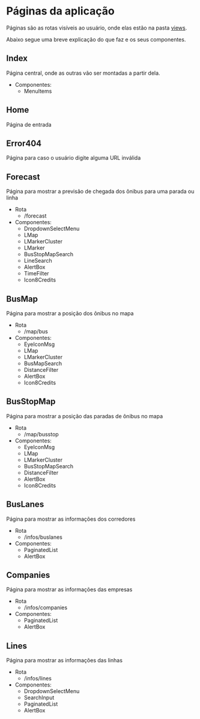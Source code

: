 # Páginas da aplicação

Páginas são as rotas visíveis ao usuário, onde elas estão na pasta [views](../src/views).

Abaixo segue uma breve explicação do que faz e os seus componentes.

## Index

Página central, onde as outras vão ser montadas a partir dela.

-   Componentes:
    -   MenuItems

## Home

Página de entrada

## Error404

Página para caso o usuário digite alguma URL inválida

## Forecast

Página para mostrar a previsão de chegada dos ônibus para uma parada ou linha

-   Rota
    -   /forecast
-   Componentes:
    -   DropdownSelectMenu
    -   LMap
    -   LMarkerCluster
    -   LMarker
    -   BusStopMapSearch
    -   LineSearch
    -   AlertBox
    -   TimeFilter
    -   Icon8Credits

## BusMap

Página para mostrar a posição dos ônibus no mapa

-   Rota
    -   /map/bus
-   Componentes:
    -   EyeIconMsg
    -   LMap
    -   LMarkerCluster
    -   BusMapSearch
    -   DistanceFilter
    -   AlertBox
    -   Icon8Credits

## BusStopMap

Página para mostrar a posição das paradas de ônibus no mapa

-   Rota
    -   /map/busstop
-   Componentes:
    -   EyeIconMsg
    -   LMap
    -   LMarkerCluster
    -   BusStopMapSearch
    -   DistanceFilter
    -   AlertBox
    -   Icon8Credits

## BusLanes

Página para mostrar as informações dos corredores

-   Rota
    -   /infos/buslanes
-   Componentes:
    -   PaginatedList
    -   AlertBox

## Companies

Página para mostrar as informações das empresas

-   Rota
    -   /infos/companies
-   Componentes:
    -   PaginatedList
    -   AlertBox

## Lines

Página para mostrar as informações das linhas

-   Rota
    -   /infos/lines
-   Componentes:
    -   DropdownSelectMenu
    -   SearchInput
    -   PaginatedList
    -   AlertBox
